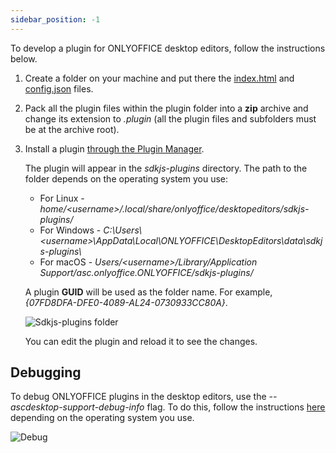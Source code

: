 ```yaml
---
sidebar_position: -1
---
```


To develop a plugin for ONLYOFFICE desktop editors, follow the instructions below.

1. Create a folder on your machine and put there the [index.html](../../structure/entry-point.md) and [config.json](../../structure/manifest/manifest.md) files.

2. Pack all the plugin files within the plugin folder into a **zip** archive and change its extension to *.plugin* (all the plugin files and subfolders must be at the archive root).

3. Install a plugin [through the Plugin Manager](../installing/onlyoffice-desktop-editors.md#adding-plugins-through-the-plugin-manager).

   The plugin will appear in the *sdkjs-plugins* directory. The path to the folder depends on the operating system you use:

   - For Linux - *home/\<username>/.local/share/onlyoffice/desktopeditors/sdkjs-plugins/*
   - For Windows - *C:\Users\\\<username>\AppData\Local\ONLYOFFICE\DesktopEditors\data\sdkjs-plugins\\*
   - For macOS - *Users/\<username>/Library/Application Support/asc.onlyoffice.ONLYOFFICE/sdkjs-plugins/*

   A plugin **GUID** will be used as the folder name. For example, *\{07FD8DFA-DFE0-4089-AL24-0730933CC80A\}*.

   ![Sdkjs-plugins folder](/assets/images/plugins/sdkjs-plugins-folder.png)

   You can edit the plugin and reload it to see the changes.

## Debugging

To debug ONLYOFFICE plugins in the desktop editors, use the *--ascdesktop-support-debug-info* flag. To do this, follow the instructions [here](../../../desktop-editors/usage-api/debugging/running-in-debug-mode-on-windows.md) depending on the operating system you use.

![Debug](/assets/images/desktop/debugging.png)
